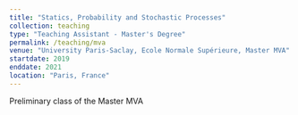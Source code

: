 ```yaml
---
title: "Statics, Probability and Stochastic Processes"
collection: teaching
type: "Teaching Assistant - Master's Degree"
permalink: /teaching/mva
venue: "University Paris-Saclay, Ecole Normale Supérieure, Master MVA"
startdate: 2019
enddate: 2021
location: "Paris, France"
---
```


Preliminary class of the Master MVA 
